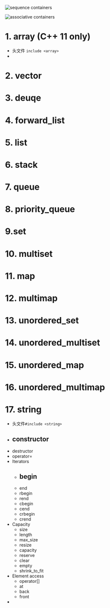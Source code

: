 ![sequence containers](/Users/SeymourLee/Documents/projects/learning-notes/cplusplus/images/cpp_stl_sequence_containers.png)



![associative containers](/Users/SeymourLee/Documents/projects/learning-notes/cplusplus/images/cpp_stl_associative_containers.png)



# 1. array (C++ 11 only)

* 头文件 `include <array>`
* 

# 2. vector





# 3. deuqe





# 4. forward_list





# 5. list







# 6. stack





# 7. queue





# 8. priority_queue





# 9.set





# 10. multiset







# 11. map 





# 12. multimap





# 13. unordered_set





# 14. unordered_multiset





# 15. unordered_map





# 16. unordered_multimap





# 17. string

* 头文件`#include <string>`

- constructor
  - 
- destructor
- operator=
- Iterators
  - begin
    - 
  - end
  - rbegin
  - rend
  - cbegin
  - cend
  - crbegin
  - crend
- Capacity
  - size
  - length
  - max_size
  - resize
  - capacity
  - reserve
  - clear
  - empty
  - shrink_to_fit
- Element access
  - operator[]
  - at
  - back
  - front
- 



















